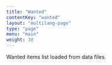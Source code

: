 ```yaml
---
title: "Wanted"
contentKey: "wanted"
layout: "multilang-page"
type: "page"
menu: "main"
weight: 30
---
```


Wanted items list loaded from data files.
